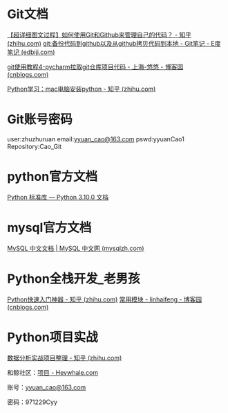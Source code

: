 # Git文档

[【超详细图文过程】如何使用Git和Github来管理自己的代码？ - 知乎 (zhihu.com)](https://zhuanlan.zhihu.com/p/23167699)
[git:备份代码到github以及从github拷贝代码到本地 - Git笔记 - E度笔记 (edbiji.com)](http://www.edbiji.com/doccenter/showdoc/74/nav/899.html)

[git使用教程4-pycharm拉取git仓库项目代码 - 上海-悠悠 - 博客园 (cnblogs.com)](https://www.cnblogs.com/yoyoketang/p/12431726.html)

[Python学习：mac电脑安装python - 知乎 (zhihu.com)](https://zhuanlan.zhihu.com/p/100984258)

# Git账号密码

user:zhuzhuruan
email:yyuan_cao@163.com
pswd:yyuanCao1
Repository:Cao_Git

# python官方文档

[Python 标准库 — Python 3.10.0 文档](https://docs.python.org/zh-cn/3/library/)

# mysql官方文档

[MySQL 中文文档 | MySQL 中文网 (mysqlzh.com)](https://www.mysqlzh.com/)

# Python全栈开发_老男孩

[Python快速入门神器 - 知乎 (zhihu.com)](https://www.zhihu.com/column/c_1189883314197168128)
[常用模块 - linhaifeng - 博客园 (cnblogs.com)](https://www.cnblogs.com/Linhaifeng/articles/6384466.html#_label3)

# Python项目实战

[数据分析实战项目整理 - 知乎 (zhihu.com)](https://zhuanlan.zhihu.com/p/136975705)

和鲸社区：[项目 - Heywhale.com](https://www.heywhale.com/home/project)

账号：yyuan_cao@163.com

密码：971229Cyy
